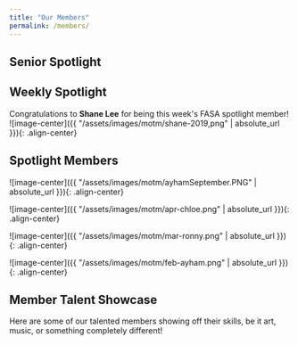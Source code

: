 ```yaml
---
title: "Our Members"
permalink: /members/
---
```


## Senior Spotlight


## Weekly Spotlight

Congratulations to **Shane Lee** for being this week's FASA spotlight member!
![image-center]({{ "/assets/images/motm/shane-2019,png" | absolute_url }}){: .align-center}



## Spotlight Members
![image-center]({{ "/assets/images/motm/ayhamSeptember.PNG" | absolute_url }}){: .align-center}

![image-center]({{ "/assets/images/motm/apr-chloe.png" | absolute_url }}){: .align-center}

![image-center]({{ "/assets/images/motm/mar-ronny.png" | absolute_url }}){: .align-center}

![image-center]({{ "/assets/images/motm/feb-ayham.png" | absolute_url }}){: .align-center}

## Member Talent Showcase

Here are some of our talented members showing off their skills, be it art, music, or something completely different!

<!-- here, use YouTube embeds and whatnot -->
